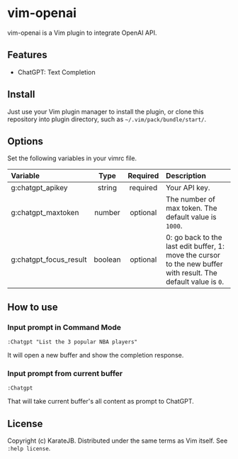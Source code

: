 # vim-openai

vim-openai is a Vim plugin to integrate OpenAI API.

## Features

- ChatGPT: Text Completion

## Install

Just use your Vim plugin manager to install the plugin, or clone this repository into plugin directory, such as `~/.vim/pack/bundle/start/`.

## Options

Set the following variables in your vimrc file.

| Variable | Type | Required | Description |
|:---------|:----:|:--------:|:------------|
| g:chatgpt_apikey | string | required | Your API key. |
| g:chatgpt_maxtoken | number | optional | The number of max token. The default value is `1000`. |
| g:chatgpt_focus_result | boolean | optional | 0: go back to the last edit buffer, 1: move the cursor to the new buffer with result. The default value is `0`. |


## How to use

### Input prompt in Command Mode

```
:Chatgpt "List the 3 popular NBA players"
```

It will open a new buffer and show the completion response.

### Input prompt from current buffer

```
:Chatgpt
```

That will take current buffer's all content as prompt to ChatGPT.


## License

Copyright (c) KarateJB. Distributed under the same terms as Vim itself. See `:help license`.
